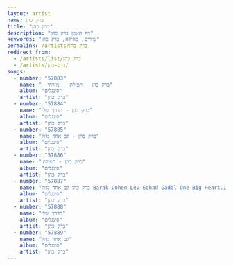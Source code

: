 ```yaml
---
layout: artist
name: ברק כהן
title: "ברק כהן"
description: "דף האמן ברק כהן"
keywords: "שירים, מוזיקה, ברק כהן"
permalink: /artists/ברק-כהן
redirect_from:
  - /artists/list/ברק כהן
  - /artists/ברק-כהן/
songs:
  - number: "57883"
    name: "- ברק כהן - תפילתי - מזרחי"
    album: "סינגלים"
    artist: "ברק כהן"
  - number: "57884"
    name: "ברק כהן - הדרך שלי"
    album: "סינגלים"
    artist: "ברק כהן"
  - number: "57885"
    name: "ברק כהן - לב אחד גדול"
    album: "סינגלים"
    artist: "ברק כהן"
  - number: "57886"
    name: "ברק כהן - תפילתי"
    album: "סינגלים"
    artist: "ברק כהן"
  - number: "57887"
    name: "ברק כהן לב אחד גדול Barak Cohen Lev Echad Gadol One Big Heart.135"
    album: "סינגלים"
    artist: "ברק כהן"
  - number: "57888"
    name: "הדרך שלי"
    album: "סינגלים"
    artist: "ברק כהן"
  - number: "57889"
    name: "לב אחד גדול"
    album: "סינגלים"
    artist: "ברק כהן"
---
```


